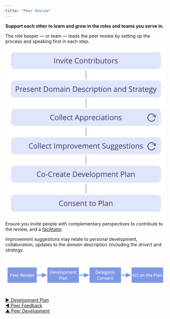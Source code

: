 ```yaml
---
title: "Peer Review"
---
```



**Support each other to learn and grow in the roles and teams you serve in.**

The role keeper — or team — leads the peer review by setting up the process and speaking first in each step.

![Peer review process](img/process/peer-review.png)

Ensure you invite people with complementary perspectives to contribute to the review, and a [facilitator](facilitate-meetings.html).

Improvement suggestions may relate to personal development, collaboration, updates to the <dfn data-info="Domain: A distinct area of influence, activity and decision making within an organization.">domain</dfn> description (including the <dfn data-info="Organizational Driver: A driver is a person’s or a group&apos;s motive for responding to a specific situation. A driver is considered an **organizational driver** if responding to it would help the organization generate value, eliminate waste or avoid unintended consequences.">driver</dfn>) and <dfn data-info="Strategy: A high level approach for how people will create value to successfully account for a domain.">strategy</dfn>.

![Continuous improvement of people's ability to effectively keep roles or collaborate in teams](img/evolution/development-process.png)




[&#9654; Development Plan](development-plan.html)<br/>[&#9664; Peer Feedback](peer-feedback.html)<br/>[&#9650; Peer Development](peer-development.html)

